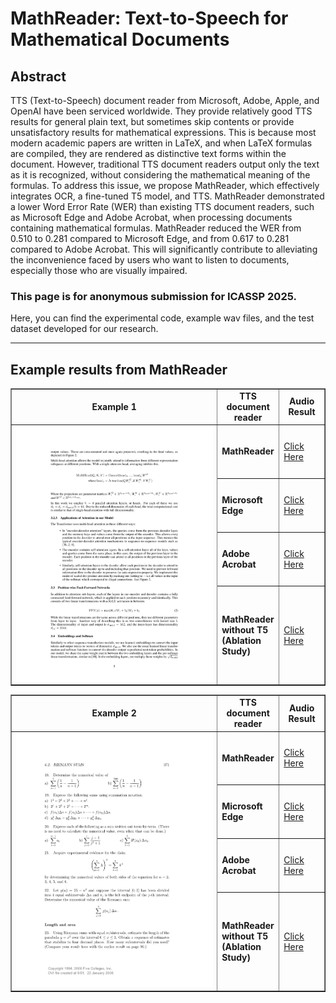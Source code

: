 # MathReader: Text-to-Speech for Mathematical Documents

## Abstract
TTS (Text-to-Speech) document reader from Microsoft, Adobe, Apple, and OpenAI have been serviced worldwide. They provide relatively good TTS results for general plain text, but sometimes skip contents or provide unsatisfactory results for mathematical expressions. This is because most modern academic papers are written in LaTeX, and when LaTeX formulas are compiled, they are rendered as distinctive text forms within the document. However, traditional TTS document readers output only the text as it is recognized, without considering the mathematical meaning of the formulas. To address this issue, we propose MathReader, which effectively integrates OCR, a fine-tuned T5 model, and TTS. MathReader demonstrated a lower Word Error Rate (WER) than existing TTS document readers, such as Microsoft Edge and Adobe Acrobat, when processing documents containing mathematical formulas. MathReader reduced the WER from 0.510 to 0.281 compared to Microsoft Edge, and from 0.617 to 0.281 compared to Adobe Acrobat. This will significantly contribute to alleviating the inconvenience faced by users who want to listen to documents, especially those who are visually impaired.

### This page is for anonymous submission for ICASSP 2025.

Here, you can find the experimental code, example wav files, and the test dataset developed for our research.

---

## Example results from MathReader

<table border="1">
  <colgroup>
    <col style="width:800px;">
    <col style="width:100px;">
    <col style="width:100px;">
  </colgroup>
  <tr>
    <td align="center"><b>Example 1</b></td>
    <td align="center"><b>TTS document reader</b></td>
    <td align="center"><b>Audio Result</b></td>
  </tr>
  <tr>
    <td rowspan="4"><img src="image/1.png" alt="document 1"></td>
    <td><b>MathReader</b></td>
    <td><a href="https://drive.google.com/file/d/1ONoeIQmYewlm3N9T5bo9DsO2TUwxq2S4/view?usp=drive_link" target="_blank">Click Here</a></td>
  </tr>
  <tr>
    <td><b>Microsoft Edge</b></td>
    <td><a href="https://drive.google.com/file/d/1k8xYV5iqa6s7_UEvJJxRPBpB_0nbHQTZ/view?usp=drive_link" target="_blank">Click Here</a></td>
  </tr>
  <tr>
    <td><b>Adobe Acrobat</b></td>
    <td><a href="https://drive.google.com/file/d/1Bc0FZFEa-NeTmNDidt42lqrT17mZ42k0/view?usp=drive_link" target="_blank">Click Here</a></td>
  </tr>
  <tr>
    <td><b>MathReader without T5     (Ablation Study)</b></td>
    <td><a href="https://drive.google.com/file/d/1m05IPg5uRJlyKkyhRpIZ--EShS2K6Rwt/view?usp=drive_link" target="_blank">Click Here</a></td>
  </tr>
</table>

<table border="1">
  <colgroup>
    <col style="width:800px;">
    <col style="width:100px;">
    <col style="width:100px;">
  </colgroup>
  <tr>
    <td align="center"><b>Example 2</b></td>
    <td align="center"><b>TTS document reader</b></td>
    <td align="center"><b>Audio Result</b></td>
  </tr>
  <tr>
    <td rowspan="4"><img src="image/2.png" alt="document 2"></td>
    <td><b>MathReader</b></td>
    <td><a href="https://drive.google.com/file/d/1ONoeIQmYewlm3N9T5bo9DsO2TUwxq2S4/view?usp=drive_link" target="_blank">Click Here</a></td>
  </tr>
  <tr>
    <td><b>Microsoft Edge</b></td>
    <td><a href="https://drive.google.com/file/d/1k8xYV5iqa6s7_UEvJJxRPBpB_0nbHQTZ/view?usp=drive_link" target="_blank">Click Here</a></td>
  </tr>
  <tr>
    <td><b>Adobe Acrobat</b></td>
    <td><a href="https://drive.google.com/file/d/1Bc0FZFEa-NeTmNDidt42lqrT17mZ42k0/view?usp=drive_link" target="_blank">Click Here</a></td>
  </tr>
  <tr>
    <td><b>MathReader without T5     (Ablation Study)</b></td>
    <td><a href="https://drive.google.com/file/d/1m05IPg5uRJlyKkyhRpIZ--EShS2K6Rwt/view?usp=drive_link" target="_blank">Click Here</a></td>
  </tr>
</table>

